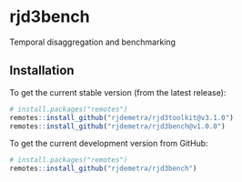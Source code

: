 # rjd3bench

Temporal disaggregation and benchmarking

## Installation

To get the current stable version (from the latest release):

``` r
# install.packages("remotes")
remotes::install_github("rjdemetra/rjd3toolkit@v3.1.0")
remotes::install_github("rjdemetra/rjd3bench@v1.0.0")
```

To get the current development version from GitHub:

``` r
# install.packages("remotes")
remotes::install_github("rjdemetra/rjd3bench")
```

